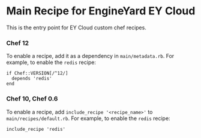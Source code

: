 Main Recipe for EngineYard EY Cloud
=========

This is the entry point for EY Cloud custom chef recipes.

### Chef 12

To enable a recipe, add it as a dependency in `main/metadata.rb`. For example, to enable the `redis` recipe:

```
if Chef::VERSION[/^12/]
  depends 'redis'
end
```

### Chef 10, Chef 0.6

To enable a recipe, add `include_recipe '<recipe_name>'` to `main/recipes/default.rb`. For example, to enable the `redis` recipe:

```
include_recipe 'redis'
```
